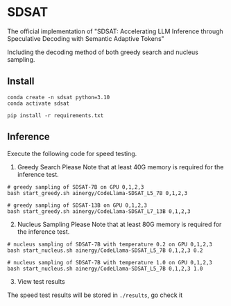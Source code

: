 # SDSAT
The official implementation of "SDSAT: Accelerating LLM Inference through Speculative Decoding with Semantic Adaptive Tokens"

Including the decoding method of both greedy search and nucleus sampling.


## Install

```shell
conda create -n sdsat python=3.10
conda activate sdsat

pip install -r requirements.txt
```

## Inference

Execute the following code for speed testing.

1. Greedy Search 
Please Note that at least 40G memory is required for the inference test.
```shell
# greedy sampling of SDSAT-7B on GPU 0,1,2,3
bash start_greedy.sh ainergy/CodeLlama-SDSAT_L5_7B 0,1,2,3

# greedy sampling of SDSAT-13B on GPU 0,1,2,3
bash start_greedy.sh ainergy/CodeLlama-SDSAT_L7_13B 0,1,2,3
```

2. Nucleus Sampling
Please Note that at least 80G memory is required for the inference test.
```shell
# nucleus sampling of SDSAT-7B with temperature 0.2 on GPU 0,1,2,3
bash start_nucleus.sh ainergy/CodeLlama-SDSAT_L5_7B 0,1,2,3 0.2

# nucleus sampling of SDSAT-7B with temperature 1.0 on GPU 0,1,2,3
bash start_nucleus.sh ainergy/CodeLlama-SDSAT_L5_7B 0,1,2,3 1.0
```

3. View test results

The speed test results will be stored in `./results`, go check it

